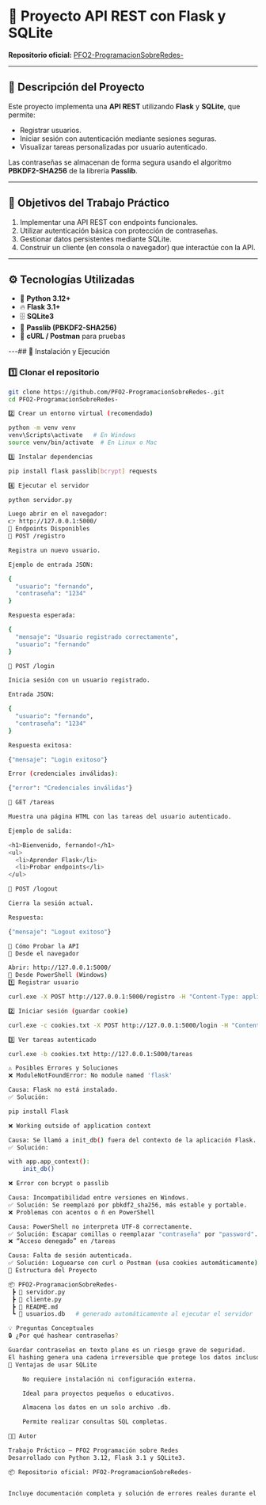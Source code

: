 # 🧩 Proyecto API REST con Flask y SQLite

**Repositorio oficial:** [PFO2-ProgramacionSobreRedes-](https://github.com/PFO2-ProgramacionSobreRedes-)

---

## 📘 Descripción del Proyecto

Este proyecto implementa una **API REST** utilizando **Flask** y **SQLite**, que permite:

- Registrar usuarios.
- Iniciar sesión con autenticación mediante sesiones seguras.
- Visualizar tareas personalizadas por usuario autenticado.

Las contraseñas se almacenan de forma segura usando el algoritmo **PBKDF2-SHA256** de la librería **Passlib**.

---

## 🎯 Objetivos del Trabajo Práctico

1. Implementar una API REST con endpoints funcionales.
2. Utilizar autenticación básica con protección de contraseñas.
3. Gestionar datos persistentes mediante SQLite.
4. Construir un cliente (en consola o navegador) que interactúe con la API.

---

## ⚙️ Tecnologías Utilizadas

- 🐍 **Python 3.12+**
- 🔥 **Flask 3.1+**
- 🗄️ **SQLite3**
- 🔑 **Passlib (PBKDF2-SHA256)**
- 🧪 **cURL / Postman** para pruebas

---## 🚀 Instalación y Ejecución

### 1️⃣ Clonar el repositorio

```bash
git clone https://github.com/PFO2-ProgramacionSobreRedes-.git
cd PFO2-ProgramacionSobreRedes-

2️⃣ Crear un entorno virtual (recomendado)

python -m venv venv
venv\Scripts\activate   # En Windows
source venv/bin/activate  # En Linux o Mac

3️⃣ Instalar dependencias

pip install flask passlib[bcrypt] requests

4️⃣ Ejecutar el servidor

python servidor.py

Luego abrir en el navegador:
👉 http://127.0.0.1:5000/
🔗 Endpoints Disponibles
🔹 POST /registro

Registra un nuevo usuario.

Ejemplo de entrada JSON:

{
  "usuario": "fernando",
  "contraseña": "1234"
}

Respuesta esperada:

{
  "mensaje": "Usuario registrado correctamente",
  "usuario": "fernando"
}

🔹 POST /login

Inicia sesión con un usuario registrado.

Entrada JSON:

{
  "usuario": "fernando",
  "contraseña": "1234"
}

Respuesta exitosa:

{"mensaje": "Login exitoso"}

Error (credenciales inválidas):

{"error": "Credenciales inválidas"}

🔹 GET /tareas

Muestra una página HTML con las tareas del usuario autenticado.

Ejemplo de salida:

<h1>Bienvenido, fernando!</h1>
<ul>
  <li>Aprender Flask</li>
  <li>Probar endpoints</li>
</ul>

🔹 POST /logout

Cierra la sesión actual.

Respuesta:

{"mensaje": "Logout exitoso"}

🧪 Cómo Probar la API
🔸 Desde el navegador

Abrir: http://127.0.0.1:5000/
🔸 Desde PowerShell (Windows)
1️⃣ Registrar usuario

curl.exe -X POST http://127.0.0.1:5000/registro -H "Content-Type: application/json" -d "{\"usuario\":\"fernando\",\"contraseña\":\"1234\"}"

2️⃣ Iniciar sesión (guardar cookie)

curl.exe -c cookies.txt -X POST http://127.0.0.1:5000/login -H "Content-Type: application/json" -d "{\"usuario\":\"fernando\",\"contraseña\":\"1234\"}"

3️⃣ Ver tareas autenticado

curl.exe -b cookies.txt http://127.0.0.1:5000/tareas

⚠️ Posibles Errores y Soluciones
❌ ModuleNotFoundError: No module named 'flask'

Causa: Flask no está instalado.
✅ Solución:

pip install Flask

❌ Working outside of application context

Causa: Se llamó a init_db() fuera del contexto de la aplicación Flask.
✅ Solución:

with app.app_context():
    init_db()

❌ Error con bcrypt o passlib

Causa: Incompatibilidad entre versiones en Windows.
✅ Solución: Se reemplazó por pbkdf2_sha256, más estable y portable.
❌ Problemas con acentos o ñ en PowerShell

Causa: PowerShell no interpreta UTF-8 correctamente.
✅ Solución: Escapar comillas o reemplazar "contraseña" por "password".
❌ “Acceso denegado” en /tareas

Causa: Falta de sesión autenticada.
✅ Solución: Loguearse con curl o Postman (usa cookies automáticamente).
📂 Estructura del Proyecto

📦 PFO2-ProgramacionSobreRedes-
 ┣ 📜 servidor.py
 ┣ 📜 cliente.py
 ┣ 📜 README.md
 ┗ 📄 usuarios.db   # generado automáticamente al ejecutar el servidor

💡 Preguntas Conceptuales
🔒 ¿Por qué hashear contraseñas?

Guardar contraseñas en texto plano es un riesgo grave de seguridad.
El hashing genera una cadena irreversible que protege los datos incluso si la base de datos es comprometida.
💾 Ventajas de usar SQLite

    No requiere instalación ni configuración externa.

    Ideal para proyectos pequeños o educativos.

    Almacena los datos en un solo archivo .db.

    Permite realizar consultas SQL completas.

👨‍💻 Autor

Trabajo Práctico – PFO2 Programación sobre Redes
Desarrollado con Python 3.12, Flask 3.1 y SQLite3.

📦 Repositorio oficial: PFO2-ProgramacionSobreRedes-


Incluye documentación completa y solución de errores reales durante el desarrollo.



```
